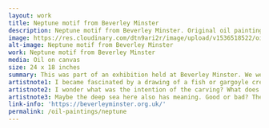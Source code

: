 ```yaml
---
layout: work
title: Neptune motif from Beverley Minster
description: Neptune motif from Beverley Minster. Original oil painting.
image: https://res.cloudinary.com/dtn9ari2r/image/upload/v1536518522/oils/beverley-minster-neptune.png
alt-image: Neptune motif from Beverley Minster
work: Neptune motif from Beverley Minster
media: Oil on canvas
size: 24 x 18 inches
summary: This was part of an exhibition held at Beverley Minster. We were asked to paint pictures based on the stone carvings and drawings made by medieval craftsmen in the Minster.
artistnote1: I became fascinated by a drawing of a fish or gargoyle creature curled around an anchor, which was used by the craftsmen to design a stone carving.
artistnote2: I wonder what was the intention of the carving? What does it say? That through God or faith we are anchored? Or that we are the flesh on the anchor of God? Or that we are transient and fleeting like the fish?
artistnote3: Maybe the deep sea here also has meaning. Good or bad? The depths of God's love for his children? Or the depths of our error? It's all a matter of interpretation, via the sands of time. The original drawing was made about 700 years ago, so a lot of time has passed.
link-info: 'https://beverleyminster.org.uk/'
permalink: /oil-paintings/neptune
---  
```

